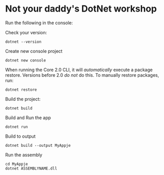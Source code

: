 # Not your daddy's DotNet workshop

Run the following in the console:

Check your version:
``` 
dotnet --version
```

Create new console project
``` 
dotnet new console
```

When running the Core 2.0 CLI, it will _automatically_ execute a package restore. Versions before 2.0 _do not_ do this.
To manually restore packages, run:
```
dotnet restore
```

Build the project:
```
dotnet build
```

Build and Run the app
```
dotnet run
```

Build to output
```
dotnet build --output MyAppje
```

Run the assembly
```
cd MyAppje
dotnet ASSEMBLYNAME.dll
```
